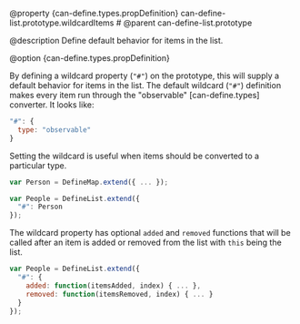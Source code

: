 @property {can-define.types.propDefinition} can-define-list.prototype.wildcardItems #
@parent can-define-list.prototype

@description Define default behavior for items in the list.

@option {can-define.types.propDefinition}

By defining a wildcard property (`"#"`) on the prototype, this will supply a
default behavior for items in the list.  The default wildcard (`"#"`) definition
makes every item run through the "observable" [can-define.types] converter.
It looks like:

```js
"#": {
  type: "observable"
}
```

Setting the wildcard is useful when items should be converted to a particular type.

```js
var Person = DefineMap.extend({ ... });

var People = DefineList.extend({
  "#": Person
});
```

The wildcard property has optional `added` and `removed` functions that will be called after
an item is added or removed from the list with `this` being the list.

```js
var People = DefineList.extend({
  "#": {
    added: function(itemsAdded, index) { ... },
    removed: function(itemsRemoved, index) { ... }
  }
});
```
